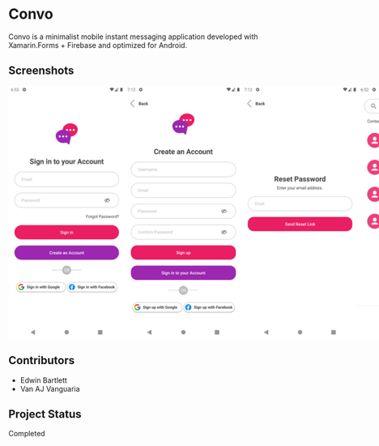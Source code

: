 # Convo
Convo is a minimalist mobile instant messaging application developed with Xamarin.Forms + Firebase and optimized for Android.

## Screenshots
<div style="display:flex">
  <img src="https://github.com/teddzyb/ChatApp/blob/master/Screenshots/SignIn.png?raw=true" style="height:500px"></img>
  <img src="https://github.com/teddzyb/ChatApp/blob/master/Screenshots/SignUp.png?raw=true" style="height:500px"></img>
  <img src="https://github.com/teddzyb/ChatApp/blob/master/Screenshots/ForgotPass.png?raw=true" style="height:500px"></img>
  <img src="https://github.com/teddzyb/ChatApp/blob/master/Screenshots/Contacts.png?raw=true" style="height:500px"></img>
  <img src="https://github.com/teddzyb/ChatApp/blob/master/Screenshots/Search.png?raw=true" style="height:500px"></img>
  <img src="https://github.com/teddzyb/ChatApp/blob/master/Screenshots/AddContact.png?raw=true" style="height:500px"></img>
  <img src="https://github.com/teddzyb/ChatApp/blob/master/Screenshots/Chat.png?raw=true" style="height:500px"></img>
  <img src="https://github.com/teddzyb/ChatApp/blob/master/Screenshots/Profile.png?raw=true" style="height:500px"></img>
</div>

## Contributors
 - Edwin Bartlett
 - Van AJ Vanguaria

## Project Status
Completed
